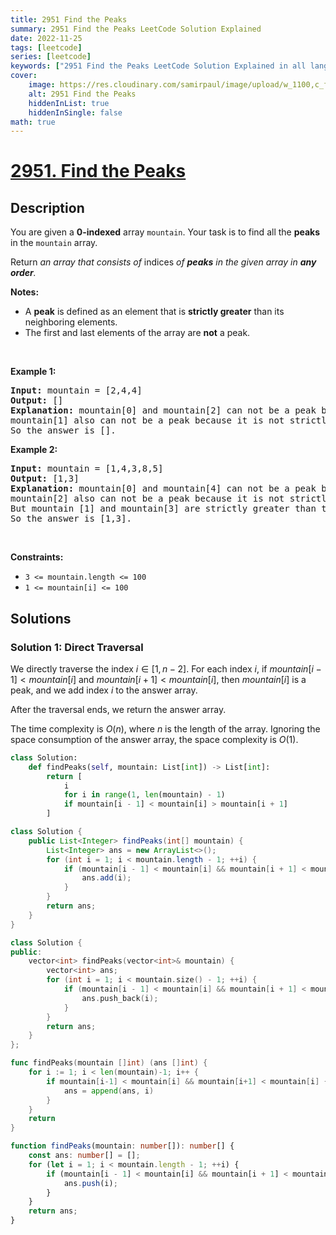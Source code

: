 ```yaml
---
title: 2951 Find the Peaks
summary: 2951 Find the Peaks LeetCode Solution Explained
date: 2022-11-25
tags: [leetcode]
series: [leetcode]
keywords: ["2951 Find the Peaks LeetCode Solution Explained in all languages", "2951 Find the Peaks", "LeetCode", "leetcode solution in Python3 C++ Java Go PHP Ruby Swift TypeScript Rust C# JavaScript C", "GeeksforGeeks", "InterviewBit", "Coding Ninjas", "HackerRank", "HackerEarth", "CodeChef", "TopCoder", "AlgoExpert", "freeCodeCamp", "Codeforces", "GitHub", "AtCoder", "Samir Paul"]
cover:
    image: https://res.cloudinary.com/samirpaul/image/upload/w_1100,c_fit,co_rgb:FFFFFF,l_text:Arial_75_bold:2951 Find the Peaks - Solution Explained/problem-solving.webp
    alt: 2951 Find the Peaks
    hiddenInList: true
    hiddenInSingle: false
math: true
---
```



# [2951. Find the Peaks](https://leetcode.com/problems/find-the-peaks)


## Description

<p>You are given a <strong>0-indexed</strong> array <code>mountain</code>. Your task is to find all the <strong>peaks</strong> in the <code>mountain</code> array.</p>

<p>Return <em>an array that consists of </em>indices<!-- notionvc: c9879de8-88bd-43b0-8224-40c4bee71cd6 --><em> of <strong>peaks</strong> in the given array in <strong>any order</strong>.</em></p>

<p><strong>Notes:</strong></p>

<ul>
	<li>A <strong>peak</strong> is defined as an element that is <strong>strictly greater</strong> than its neighboring elements.</li>
	<li>The first and last elements of the array are <strong>not</strong> a peak.</li>
</ul>

<p>&nbsp;</p>
<p><strong class="example">Example 1:</strong></p>

<pre>
<strong>Input:</strong> mountain = [2,4,4]
<strong>Output:</strong> []
<strong>Explanation:</strong> mountain[0] and mountain[2] can not be a peak because they are first and last elements of the array.
mountain[1] also can not be a peak because it is not strictly greater than mountain[2].
So the answer is [].
</pre>

<p><strong class="example">Example 2:</strong></p>

<pre>
<strong>Input:</strong> mountain = [1,4,3,8,5]
<strong>Output:</strong> [1,3]
<strong>Explanation:</strong> mountain[0] and mountain[4] can not be a peak because they are first and last elements of the array.
mountain[2] also can not be a peak because it is not strictly greater than mountain[3] and mountain[1].
But mountain [1] and mountain[3] are strictly greater than their neighboring elements.
So the answer is [1,3].
</pre>

<p>&nbsp;</p>
<p><strong>Constraints:</strong></p>

<ul>
	<li><code>3 &lt;= mountain.length &lt;= 100</code></li>
	<li><code>1 &lt;= mountain[i] &lt;= 100</code></li>
</ul>

## Solutions

### Solution 1: Direct Traversal

We directly traverse the index $i \in [1, n-2]$. For each index $i$, if $mountain[i-1] < mountain[i]$ and $mountain[i + 1] < mountain[i]$, then $mountain[i]$ is a peak, and we add index $i$ to the answer array.

After the traversal ends, we return the answer array.

The time complexity is $O(n)$, where $n$ is the length of the array. Ignoring the space consumption of the answer array, the space complexity is $O(1)$.

<!-- tabs:start -->

```python
class Solution:
    def findPeaks(self, mountain: List[int]) -> List[int]:
        return [
            i
            for i in range(1, len(mountain) - 1)
            if mountain[i - 1] < mountain[i] > mountain[i + 1]
        ]
```

```java
class Solution {
    public List<Integer> findPeaks(int[] mountain) {
        List<Integer> ans = new ArrayList<>();
        for (int i = 1; i < mountain.length - 1; ++i) {
            if (mountain[i - 1] < mountain[i] && mountain[i + 1] < mountain[i]) {
                ans.add(i);
            }
        }
        return ans;
    }
}
```

```cpp
class Solution {
public:
    vector<int> findPeaks(vector<int>& mountain) {
        vector<int> ans;
        for (int i = 1; i < mountain.size() - 1; ++i) {
            if (mountain[i - 1] < mountain[i] && mountain[i + 1] < mountain[i]) {
                ans.push_back(i);
            }
        }
        return ans;
    }
};
```

```go
func findPeaks(mountain []int) (ans []int) {
	for i := 1; i < len(mountain)-1; i++ {
		if mountain[i-1] < mountain[i] && mountain[i+1] < mountain[i] {
			ans = append(ans, i)
		}
	}
	return
}
```

```ts
function findPeaks(mountain: number[]): number[] {
    const ans: number[] = [];
    for (let i = 1; i < mountain.length - 1; ++i) {
        if (mountain[i - 1] < mountain[i] && mountain[i + 1] < mountain[i]) {
            ans.push(i);
        }
    }
    return ans;
}
```

<!-- tabs:end -->

<!-- end -->

